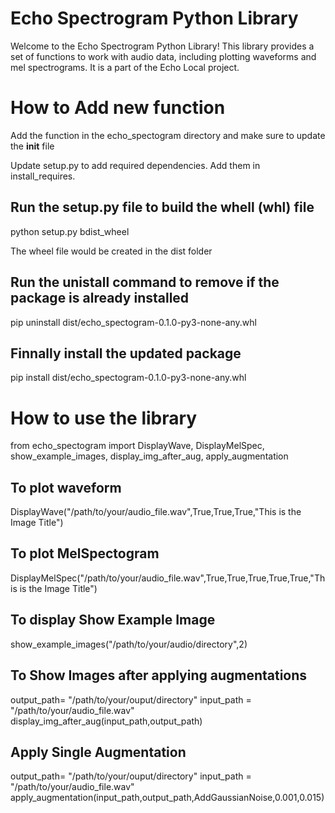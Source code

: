 # Echo Spectrogram Python Library

Welcome to the Echo Spectrogram Python Library! This library provides a set of functions to work with audio data, including plotting waveforms and mel spectrograms. It is a part of the Echo Local project.

# How to Add new function

Add the function in the echo_spectogram directory and make sure to update the __init__ file

Update setup.py to add required dependencies. Add them in install_requires.

## Run the setup.py file to build the whell (whl) file
python setup.py bdist_wheel

The wheel file would be created in the dist folder

## Run the unistall command to remove if the package is already installed
pip uninstall dist/echo_spectogram-0.1.0-py3-none-any.whl

## Finnally install the updated package
pip install dist/echo_spectogram-0.1.0-py3-none-any.whl

# How to use the library

from echo_spectogram import DisplayWave, DisplayMelSpec, show_example_images, display_img_after_aug, apply_augmentation

## To plot waveform
DisplayWave("/path/to/your/audio_file.wav",True,True,True,"This is the Image Title")

## To plot MelSpectogram
DisplayMelSpec("/path/to/your/audio_file.wav",True,True,True,True,True,"This is the Image Title")

## To display Show Example Image
show_example_images("/path/to/your/audio/directory",2)

## To Show Images after applying augmentations
output_path= "/path/to/your/ouput/directory"
input_path = "/path/to/your/audio_file.wav"
display_img_after_aug(input_path,output_path)

## Apply Single Augmentation
output_path= "/path/to/your/ouput/directory"
input_path = "/path/to/your/audio_file.wav"
apply_augmentation(input_path,output_path,AddGaussianNoise,0.001,0.015)
